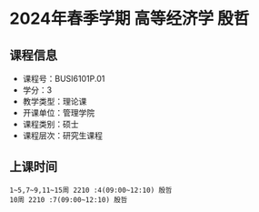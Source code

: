 # 2024年春季学期 高等经济学 殷哲






## 课程信息

- 课程号：BUSI6101P.01
- 学分：3
- 教学类型：理论课
- 开课单位：管理学院
- 课程类别：硕士
- 课程层次：研究生课程

## 上课时间

```
1~5,7~9,11~15周 2210 :4(09:00~12:10) 殷哲
10周 2210 :7(09:00~12:10) 殷哲
```

